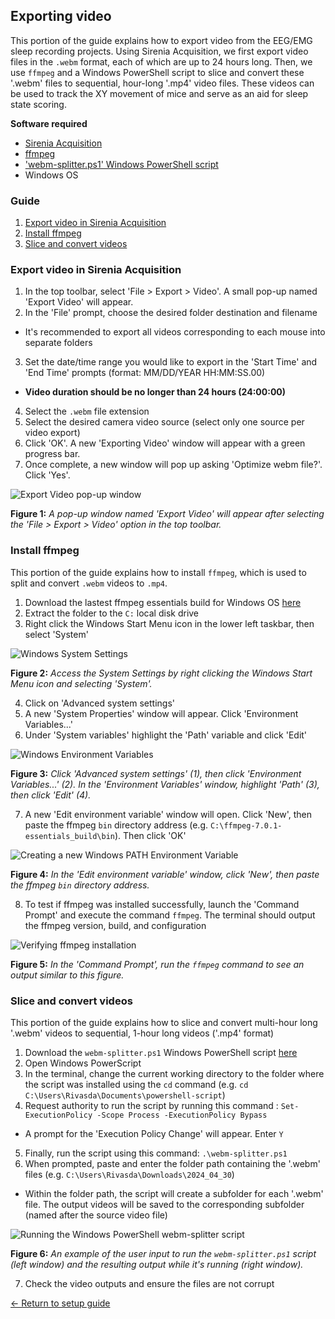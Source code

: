 ## Exporting video

This portion of the guide explains how to export video from the EEG/EMG sleep recording projects. Using Sirenia Acquisition, we first export video files in the `.webm` format, each of which are up to 24 hours long. Then, we use `ffmpeg` and a Windows PowerShell script to slice and convert these '.webm' files to sequential, hour-long '.mp4' video files. These videos can be used to track the XY movement of mice and serve as an aid for sleep state scoring.

**Software required**
- [Sirenia Acquisition](https://www.pinnaclet.com/sirenia-download.html)
- [ffmpeg](https://www.gyan.dev/ffmpeg/builds/)
- ['webm-splitter.ps1' Windows PowerShell script](../scripts/webm-splitter.ps1)
- Windows OS

### Guide

1. [Export video in Sirenia Acquisition](#export-video-in-sirenia-acquisition)
2. [Install ffmpeg](#install-ffmpeg)
3. [Slice and convert videos](#slice-and-convert-videos)

### Export video in Sirenia Acquisition

1. In the top toolbar, select 'File > Export > Video'. A small pop-up named 'Export Video' will appear.
2. In the 'File' prompt, choose the desired folder destination and filename
  * It's recommended to export all videos corresponding to each mouse into separate folders
3. Set the date/time range you would like to export in the 'Start Time' and 'End Time' prompts (format: MM/DD/YEAR HH:MM:SS.00)
  * **Video duration should be no longer than 24 hours (24:00:00)**
4. Select the `.webm` file extension
5. Select the desired camera video source (select only one source per video export)
6. Click 'OK'. A new 'Exporting Video' window will appear with a green progress bar.
7. Once complete, a new window will pop up asking 'Optimize webm file?'. Click 'Yes'.
  
  ![Export Video pop-up window](https://raw.githubusercontent.com/GergelyTuri/chronicSleepRecordings/master/images/export-video.JPG)
  
  **Figure 1:** _A pop-up window named 'Export Video' will appear after selecting the 'File > Export > Video' option in the top toolbar._

### Install ffmpeg

This portion of the guide explains how to install `ffmpeg`, which is used to split and convert `.webm` videos to `.mp4`.

1. Download the lastest ffmpeg essentials build for Windows OS [here](https://www.gyan.dev/ffmpeg/builds/)
2. Extract the folder to the `C:` local disk drive
3. Right click the Windows Start Menu icon in the lower left taskbar, then select 'System'

![Windows System Settings](https://raw.githubusercontent.com/GergelyTuri/chronicSleepRecordings/master/images/system-settings.JPG)

**Figure 2:** _Access the System Settings by right clicking the Windows Start Menu icon and selecting 'System'._

4. Click on 'Advanced system settings'
5. A new 'System Properties' window will appear. Click 'Environment Variables...'
6. Under 'System variables' highlight the 'Path' variable and click 'Edit'

![Windows Environment Variables](https://raw.githubusercontent.com/GergelyTuri/chronicSleepRecordings/master/images/environment-variables.JPG)

**Figure 3:** _Click 'Advanced system settings' (1), then click 'Environment Variables...' (2). In the 'Environment Variables' window, highlight 'Path' (3), then click 'Edit' (4)._

7. A new 'Edit environment variable' window will open. Click 'New', then paste the ffmpeg `bin` directory address (e.g. `C:\ffmpeg-7.0.1-essentials_build\bin`). Then click 'OK'

![Creating a new Windows PATH Environment Variable](https://raw.githubusercontent.com/GergelyTuri/chronicSleepRecordings/master/images/new-variable.JPG)

**Figure 4:** _In the 'Edit environment variable' window, click 'New', then paste the ffmpeg `bin` directory address._

8. To test if ffmpeg was installed successfully, launch the 'Command Prompt' and execute the command `ffmpeg`. The terminal should output the ffmpeg version, build, and configuration

![Verifying ffmpeg installation](https://raw.githubusercontent.com/GergelyTuri/chronicSleepRecordings/master/images/ffmpeg.JPG)

**Figure 5:** _In the 'Command Prompt', run the `ffmpeg` command to see an output similar to this figure._

### Slice and convert videos

This portion of the guide explains how to slice and convert multi-hour long '.webm' videos to sequential, 1-hour long videos ('.mp4' format)

1. Download the `webm-splitter.ps1` Windows PowerShell script [here](.././scripts/webm-splitter.ps1)
2. Open Windows PowerScript
3. In the terminal, change the current working directory to the folder where the script was installed using the `cd` command (e.g. `cd C:\Users\Rivasda\Documents\powershell-script`)
4. Request authority to run the script by running this command : `Set-ExecutionPolicy -Scope Process -ExecutionPolicy Bypass`
  * A prompt for the 'Execution Policy Change' will appear. Enter `Y` 
5. Finally, run the script using this command: `.\webm-splitter.ps1`
6. When prompted, paste and enter the folder path containing the '.webm' files (e.g. `C:\Users\Rivasda\Downloads\2024_04_30`)
  * Within the folder path, the script will create a subfolder for each '.webm' file. The output videos will be saved to the corresponding subfolder (named after the source video file)

![Running the Windows PowerShell webm-splitter script](https://raw.githubusercontent.com/GergelyTuri/chronicSleepRecordings/master/images/webm-splitter.jpg)

**Figure 6:** _An example of the user input to run the `webm-splitter.ps1` script (left window) and the resulting output while it's running (right window)._

7. Check the video outputs and ensure the files are not corrupt

[← Return to setup guide](../readme.md#setup-guide)